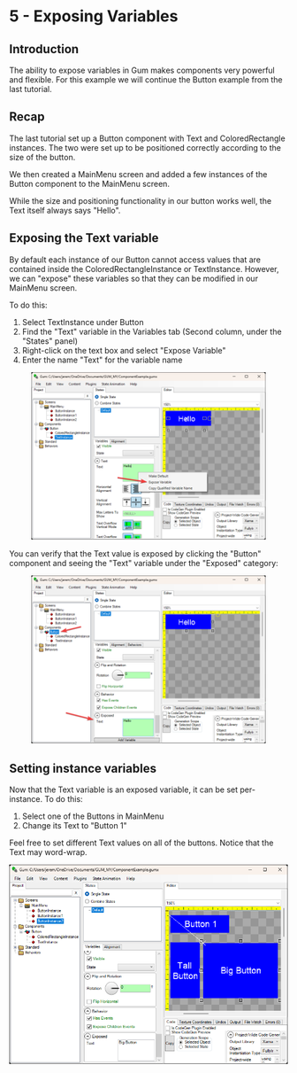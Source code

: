 # 5 - Exposing Variables

## Introduction

The ability to expose variables in Gum makes components very powerful and flexible. For this example we will continue the Button example from the last tutorial.

## Recap

The last tutorial set up a Button component with Text and ColoredRectangle instances. The two were set up to be positioned correctly according to the size of the button.

We then created a MainMenu screen and added a few instances of the Button component to the MainMenu screen.

While the size and positioning functionality in our button works well, the Text itself always says "Hello".

## Exposing the Text variable

By default each instance of our Button cannot access values that are contained inside the ColoredRectangleInstance or TextInstance. However, we can "expose" these variables so that they can be modified in our MainMenu screen.

To do this:

1. Select TextInstance under Button
2. Find the "Text" variable in the Variables tab (Second column, under the "States" panel)
3. Right-click on the text box and select "Expose Variable"
4. Enter the name "Text" for the variable name

<figure><img src="../../../.gitbook/assets/Gum_1efsktPMgR (1).png" alt=""><figcaption></figcaption></figure>

You can verify that the Text value is exposed by clicking the "Button" component and seeing the "Text" variable under the "Exposed" category:

<figure><img src="../../../.gitbook/assets/Gum_HcVRSOPPR9.png" alt=""><figcaption></figcaption></figure>

## Setting instance variables

Now that the Text variable is an exposed variable, it can be set per-instance. To do this:

1. Select one of the Buttons in MainMenu
2. Change its Text to "Button 1"

Feel free to set different Text values on all of the buttons. Notice that the Text may word-wrap.

![](../../../.gitbook/assets/Gum_8vSjkMFzj4.png)

